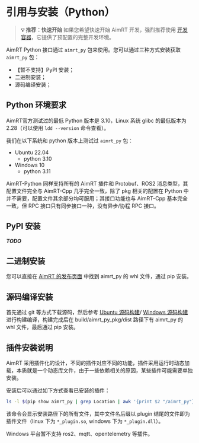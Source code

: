 # 引用与安装（Python）

> **💡 推荐：快速开始**
> 如果您希望快速开始 AimRT 开发，强烈推荐使用 [开发容器](devcontainer.md)，它提供了预配置的完整开发环境。

AimRT Python 接口通过 `aimrt_py` 包来使用。您可以通过三种方式安装获取 `aimrt_py` 包：

- 【暂不支持】PyPI 安装；
- 二进制安装；
- 源码编译安装；

## Python 环境要求

AimRT官方测试过的最低 Python 版本是 3.10，Linux 系统 glibc 的最低版本为 2.28（可以使用 `ldd --version` 命令查看）。

我们在以下系统和 python 版本上测试过 `aimrt_py` 包：

- Ubuntu 22.04
  - python 3.10
- Windows 10
  - python 3.11

AimRT-Python 同样支持所有的 AimRT 插件和 Protobuf、ROS2 消息类型，其配置文件完全与 AimRT-Cpp 几乎完全一致，除了 pkg 相关的配置在 Python 中并不需要，配置文件其余部分均可服用；其接口功能也与 AimRT-Cpp 基本完全一致，但 RPC 接口只有同步接口一种，没有异步/协程 RPC 接口。

## PyPI 安装

***TODO***

<!-- 您可以直接通过 `pip install aimrt_py` 来安装。 -->

## 二进制安装

您可以直接在 [AimRT 的发布页面](https://github.com/AimRT/AimRT/releases) 中找到 aimrt_py 的 whl 文件，通过 pip 安装。

## 源码编译安装

首先通过 git 等方式下载源码，然后参考 [Ubuntu 源码构建](build_from_source_ubuntu.md)/ [Windows 源码构建](build_from_source_windows.md) 进行构建编译，构建完成后在 build/aimrt_py_pkg/dist 路径下有 aimrt_py 的 whl 文件，最后通过 pip 安装。

## 插件安装说明

AimRT 采用插件化的设计，不同的插件对应不同的功能，插件采用运行时动态加载，本质就是一个动态库文件，由于一些依赖相关的原因，某些插件可能需要单独安装。

安装后可以通过如下方式查看已安装的插件：

```bash
ls -l $(pip show aimrt_py | grep Location | awk '{print $2 "/aimrt_py"}')
```

该命令会显示安装路径下的所有文件，其中文件名后缀以 plugin 结尾的文件即为插件文件（linux 下为 `*_plugin.so`, windows 下为 `*_plugin.dll`）。

<!-- PyPI 安装方式中不含 mqtt、ros2 等插件，如果需要使用这些插件，可以通过源码编译或者下载二进制的方式安装。 -->

Windows 平台暂不支持 ros2、mqtt、opentelemetry 等插件。
